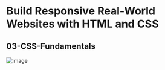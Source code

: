 # Build Responsive Real-World Websites with HTML and CSS
## 03-CSS-Fundamentals
![image](https://user-images.githubusercontent.com/79535348/177020260-cd7a69e4-cb4d-4818-86e6-434ccb9209ad.png)
